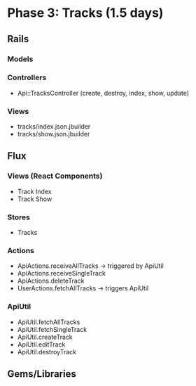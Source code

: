 # Phase 3: Tracks (1.5 days)

## Rails
### Models


### Controllers
* Api::TracksController (create, destroy, index, show, update)

### Views
* tracks/index.json.jbuilder
* tracks/show.json.jbuilder

## Flux
### Views (React Components)
* Track Index
* Track Show

### Stores
* Tracks

### Actions
* ApiActions.receiveAllTracks -> triggered by ApiUtil
* ApiActions.receiveSingleTrack
* ApiActions.deleteTrack
* UserActions.fetchAllTracks -> triggers ApiUtil

### ApiUtil
* ApiUtil.fetchAllTracks
* ApiUtil.fetchSingleTrack
* ApiUtil.createTrack
* ApiUtil.editTrack
* ApiUtil.destroyTrack

## Gems/Libraries
